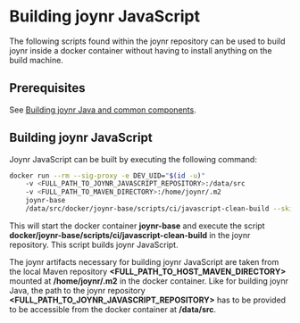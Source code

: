 # Building joynr JavaScript
The following scripts found within the joynr repository can be used
to build joynr inside a docker container without having to install
anything on the build machine.

## Prerequisites
See [Building joynr Java and common components](java_building_joynr.md#Prerequisites).

## Building joynr JavaScript
Joynr JavaScript can be built by executing the following command:
```bash
docker run --rm --sig-proxy -e DEV_UID="$(id -u)"
    -v <FULL_PATH_TO_JOYNR_JAVASCRIPT_REPOSITORY>:/data/src
    -v <FULL_PATH_TO_MAVEN_DIRECTORY>:/home/joynr/.m2
    joynr-base
    /data/src/docker/joynr-base/scripts/ci/javascript-clean-build --skipTests
```

This will start the docker container **joynr-base** and execute the script
**docker/joynr-base/scripts/ci/javascript-clean-build** in the joynr repository.
This script builds joynr JavaScript.

The joynr artifacts necessary for building joynr JavaScript are taken from the local Maven
repository **&lt;FULL_PATH_TO_HOST_MAVEN_DIRECTORY&gt;** mounted at **/home/joynr/.m2** in the
docker container. Like for building joynr Java, the path to the joynr repository
**&lt;FULL_PATH_TO_JOYNR_JAVASCRIPT_REPOSITORY&gt;** has to be provided to be accessible from the
docker container at **/data/src**.
